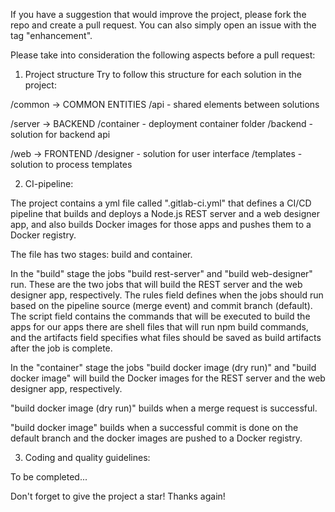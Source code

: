 If you have a suggestion that would improve the project, please fork the repo and create a pull request. 
You can also simply open an issue with the tag "enhancement".

Please take into consideration the following aspects before a pull request:

1. Project structure
      Try to follow this structure for each solution in the project:

/common -> COMMON ENTITIES
      /api - shared elements between solutions

/server -> BACKEND
      /container - deployment container folder
      /backend - solution for backend api

/web -> FRONTEND
      /designer - solution for user interface
      /templates - solution to process templates

2. CI-pipeline:

The project contains a yml file called ".gitlab-ci.yml" that defines a CI/CD pipeline that builds and deploys a Node.js REST server and a web designer app, and also builds Docker images for those apps and pushes them to a Docker registry.

The file has two stages: build and container.

In the "build" stage the jobs "build rest-server" and "build web-designer" run. These are the two jobs that will build the REST server and the web designer app, respectively. The rules field defines when the jobs should run based on the pipeline source (merge event) and commit branch (default). The script field contains the commands that will be executed to build the apps for our apps there are shell files that will run npm build commands, and the artifacts field specifies what files should be saved as build artifacts after the job is complete.

In the "container" stage the jobs "build docker image (dry run)" and "build docker image" will build the Docker images for the REST server and the web designer app, respectively.

"build docker image (dry run)" builds when a merge request is successful.  

"build docker image" builds when a successful commit is done on the default branch and the docker images are pushed to a Docker registry.

3. Coding and quality guidelines:

To be completed...

Don't forget to give the project a star! Thanks again!